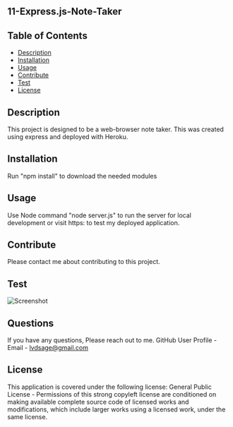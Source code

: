 ## 11-Express.js-Note-Taker

  ## Table of Contents 
  * [Description](#description)
  * [Installation](#installation)
  * [Usage](#usage)
  * [Contribute](#contribute)
  * [Test](#test)
  * [License](#license)
  ## Description 
  This project is designed to be a web-browser note taker. This was created using express and deployed with Heroku.
  ## Installation
  Run "npm install" to download the needed modules
  ## Usage 
  Use Node command "node server.js" to run the server for local development or visit  https: to test my deployed     application.
  ## Contribute
  Please contact me about contributing to this project. 
  ## Test
  ![Screenshot](public/assets/demo.gif)
  ## Questions
  If you have any questions, Please reach out to me.
  GitHub User Profile - 
  Email - lvdsage@gmail.com
  ## License
  This application is covered under the following license: General Public License - Permissions of this strong copyleft license are conditioned on making available complete source code of licensed works and modifications, which include larger works using a licensed work, under the same license.
